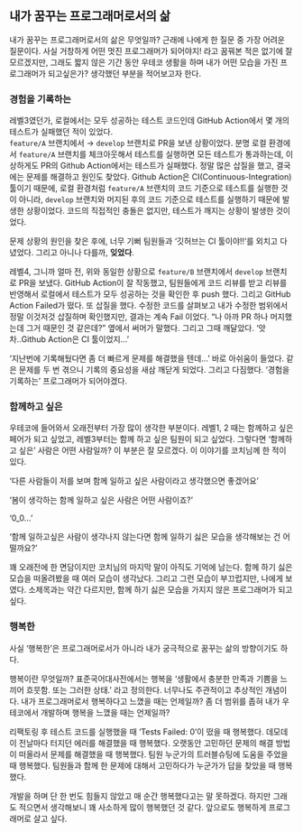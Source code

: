 ## 내가 꿈꾸는 프로그래머로서의 삶

내가 꿈꾸는 프로그래머로서의 삶은 무엇일까? 
근래에 나에게 한 질문 중 가장 어려운 질문이다. 
사실 거창하게 어떤 멋진 프로그래머가 되어야지! 라고 꿈꿔본 적은 없기에 잘 모르겠지만, 그래도 짧지 않은 기간 동안 우테코 생활을 하며 내가 어떤 모습을 가진 프로그래머가 되고싶은가? 생각했던 부분을 적어보고자 한다.

### 경험을 기록하는

레벨3였던가, 로컬에서는 모두 성공하는 테스트 코드인데 GitHub Action에서 몇 개의 테스트가 실패했던 적이 있었다.  
`feature/A` 브랜치에서 → `develop` 브랜치로 PR을 보낸 상황이었다. 
분명 로컬 환경에서 `feature/A` 브랜치를 체크아웃해서 테스트를 실행하면 모든 테스트가 통과하는데, 이상하게도 PR의 Github Action에서는 테스트가 실패했다. 
정말 많은 삽질을 했고, 결국에는 문제를 해결하고 원인도 찾았다. 
Github Action은 CI(Continuous-Integration) 툴이기 때문에, 로컬 환경처럼 `feature/A` 브랜치의 코드 기준으로 테스트를 실행한 것이 아니라, `develop` 브랜치와 머지된 후의 코드 기준으로 테스트를 실행하기 때문에 발생한 상황이었다. 
코드의 직접적인 충돌은 없지만, 테스트가 깨지는 상황이 발생한 것이었다.

문제 상황의 원인을 찾은 후에, 너무 기뻐 팀원들과 ‘깃허브는 CI 툴이야!!’를 외치고 다녔었다. 
그리고 아니나 다를까, **잊었다**.

레벨4, 그니까 얼마 전, 위와 동일한 상황으로 `feature/B` 브랜치에서 `develop` 브랜치로 PR을 보냈다. 
GitHub Action이 잘 작동했고, 팀원들에게 코드 리뷰를 받고 리뷰를 반영해서 로컬에서 테스트가 모두 성공하는 것을 확인한 후 push 했다. 
그리고 GitHub Action Failed가 떴다. 
또 삽질을 했다. 
수정한 코드를 살펴보고 내가 수정한 범위에서 정말 이것저것 삽질하며 확인했지만, 결과는 계속 Fail 이었다. 
“나 아까 PR 하나 머지했는데 그거 때문인 것 같은데?” 옆에서 써머가 말했다. 
그리고 그때 깨달았다. ‘앗차..Github Action은 CI 툴이었지…’

‘지난번에 기록해뒀다면 좀 더 빠르게 문제를 해결했을 텐데...’ 바로 아쉬움이 들었다. 
같은 문제를 두 번 겪으니 기록의 중요성을 새삼 깨닫게 되었다. 
그리고 다짐했다. ‘경험을 기록하는’ 프로그래머가 되어야겠다.

### 함께하고 싶은

우테코에 들어와서 오래전부터 가장 많이 생각한 부분이다. 
레벨1, 2 때는 함께하고 싶은 페어가 되고 싶었고, 레벨3부터는 함께 하고 싶은 팀원이 되고 싶었다. 
그렇다면 ‘함께하고 싶은’ 사람은 어떤 사람일까? 이 부분은 잘 모르겠다. 
이 이야기를 코치님께 한 적이 있다. 

‘다른 사람들이 저를 보며 함께 일하고 싶은 사람이라고 생각했으면 좋겠어요’

‘봄이 생각하는 함께 일하고 싶은 사람은 어떤 사람이죠?’

‘0_0…’

‘함께 일하고싶은 사람이 생각나지 않는다면 함께 일하기 싫은 모습을 생각해보는 건 어떨까요?’

꽤 오래전에 한 면담이지만 코치님의 마지막 말이 아직도 기억에 남는다. 
함께 하기 싫은 모습을 떠올려봤을 때 여러 모습이 생각났다. 
그리고 그런 모습이 부끄럽지만, 나에게 보였다. 
소제목과는 약간 다르지만, 함께 하기 싫은 모습을 가지지 않은 프로그래머가 되고 싶다.

### 행복한

사실 ‘행복한’은 프로그래머로서가 아니라 내가 궁극적으로 꿈꾸는 삶의 방향이기도 하다.

행복이란 무엇일까? 표준국어대사전에서는 행복을 ‘생활에서 충분한 만족과 기쁨을 느끼어 흐뭇함. 또는 그러한 상태.’ 라고 정의한다. 
너무나도 주관적이고 추상적인 개념이다. 
내가 프로그래머로서 행복하다고 느꼈을 때는 언제일까? 
좀 더 범위를 좁혀 내가 우테코에서 개발하며 행복을 느꼈을 때는 언제일까?

리팩토링 후 테스트 코드를 실행했을 때 ‘Tests Failed: 0’이 떴을 때 행복했다. 
데모데이 전날마다 터지던 에러를 해결했을 때 행복했다. 
오랫동안 고민하던 문제의 해결 방법이 떠올라서 문제를 해결했을 때 행복했다. 
팀원 누군가의 트러블슈팅에 도움을 주었을 때 행복했다. 
팀원들과 함께 한 문제에 대해서 고민하다가 누군가가 답을 찾았을 때 행복했다.

개발을 하며 단 한 번도 힘들지 않았고 매 순간 행복했다고는 말 못하겠다. 
하지만 그래도 적으면서 생각해보니 꽤 사소하게 많이 행복했던 것 같다. 
앞으로도 행복하게 프로그래머로 살고 싶다.
